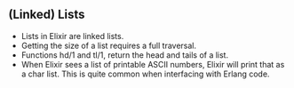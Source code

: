 ## (Linked) Lists

* Lists in Elixir are linked lists.
* Getting the size of a list requires a full traversal.
* Functions hd/1 and tl/1, return the head and tails of a list.
* When Elixir sees a list of printable ASCII numbers, Elixir will print that as a char list. This is quite common when interfacing with Erlang code.